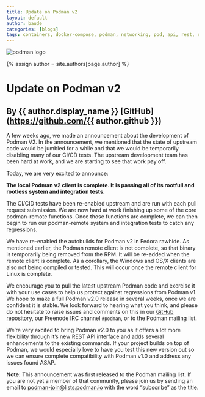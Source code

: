 ```yaml
---
title: Update on Podman v2
layout: default
author: baude
categories: [blogs]
tags: containers, docker-compose, podman, networking, pod, api, rest, rest-api, v2
---
```

![podman logo](https://podman.io/images/podman.svg)

{% assign author = site.authors[page.author] %}
# Update on Podman v2
## By {{ author.display_name }} [GitHub](https://github.com/{{ author.github }})

A few weeks ago, we made an announcement about the development of Podman V2.  In the announcement, we mentioned that the state of upstream code would be jumbled for a while and that we would be temporarily disabling many of our CI/CD tests.  The upstream development team has been hard at work, and we are starting to see that work pay off.

Today, we are very excited to announce:

**The local Podman v2 client is complete.  It is passing all of its rootfull and rootless system and integration tests.**

The CI/CID tests have been re-enabled upstream and are run with each pull request submission.  We are now hard at work finishing up some of the core podman-remote functions.  Once those functions are complete, we can then begin to run our podman-remote system and integration tests to catch any regressions.

We have re-enabled the autobuilds for Podman v2 in Fedora rawhide.  As mentioned earlier, the Podman remote client is not complete, so that binary is temporarily being removed from the RPM.  It will be re-added when the remote client is complete. As a corollary, the Windows and OS/X clients are also not being compiled or tested.  This will occur once the remote client for Linux is complete.

We encourage you to pull the latest upstream Podman code and exercise it with your use cases to help us protect against regressions from Podman v1.  We hope to make a full Podman v2.0 release in several weeks, once we are confident it is stable.  We look forward to hearing what you think, and please do not hesitate to raise issues and comments on this in our [GitHub repository](https://github.com/containers/podman/issues), our Freenode IRC channel `#podman`,  or to the Podman mailing list.  

We’re very excited to bring Podman v2.0 to you as it offers a lot more flexibility through it’s new REST API interface and  adds several enhancements to the existing commands.  If your project builds on top of Podman, we would especially love to have you test this new version out so we can ensure complete compatibility with Podman v1.0 and address any issues found ASAP.  

**Note:** This announcement was first released to the Podman mailing list.  If you are not yet a member of that community, please join us by sending an email to [podman-join@lists.podman.io](mailto:podman-join@lists.podman.io?subject=subscribe) with the word “subscribe” as the title.

